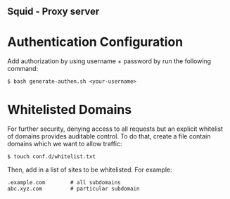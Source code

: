 ## Squid - Proxy server

# Authentication Configuration
Add authorization by using username + password by run the following command:
```
$ bash generate-authen.sh <your-username>
```


# Whitelisted Domains
For further security, denying access to all requests but an explicit whitelist of domains provides auditable control.
To do that, create a file contain domains which we want to allow traffic: 
```
$ touch conf.d/whitelist.txt
```
Then, add in a list of sites to be whitelisted. For example:
```
.example.com        # all subdomains
abc.xyz.com         # particular subdomain
```
